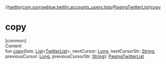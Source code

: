 //[twitlin](../../index.md)/[com.sorrowblue.twitlin.accounts_users.lists](../index.md)/[PagingTwitterList](index.md)/[copy](copy.md)



# copy  
[common]  
Content  
fun [copy](copy.md)(lists: [List](https://kotlinlang.org/api/latest/jvm/stdlib/kotlin.collections/-list/index.html)<[TwitterList](../-twitter-list/index.md)>, nextCursor: [Long](https://kotlinlang.org/api/latest/jvm/stdlib/kotlin/-long/index.html), nextCursorStr: [String](https://kotlinlang.org/api/latest/jvm/stdlib/kotlin/-string/index.html), previousCursor: [Long](https://kotlinlang.org/api/latest/jvm/stdlib/kotlin/-long/index.html), previousCursorStr: [String](https://kotlinlang.org/api/latest/jvm/stdlib/kotlin/-string/index.html)): [PagingTwitterList](index.md)  



